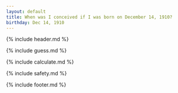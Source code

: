 ```yaml
---
layout: default
title: When was I conceived if I was born on December 14, 1910?
birthday: Dec 14, 1910
---
```


{% include header.md %}

{% include guess.md %}

{% include calculate.md %}

{% include safety.md %}

{% include footer.md %}



